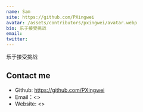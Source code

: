 ```yaml
---
name: Sam
site: https://github.com/PXingwei
avatar: /assets/contributors/pxingwei/avatar.webp
bio: 乐于接受挑战
email:
twitter:
---
```


乐于接受挑战

## Contact me

- Github: <https://github.com/PXingwei>
- Email：<>
- Website: <>
